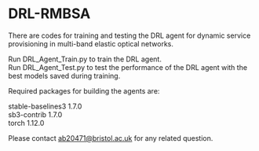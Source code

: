 # DRL-RMBSA
There are codes for training and testing the DRL agent for dynamic service provisioning in multi-band elastic optical networks.

Run DRL_Agent_Train.py to train the DRL agent.  
Run DRL_Agent_Test.py to test the performance of the DRL agent with the best models saved during training.

Required packages for building the agents are:

stable-baselines3 1.7.0  
sb3-contrib 1.7.0  
torch 1.12.0

Please contact ab20471@bristol.ac.uk for any related question.

